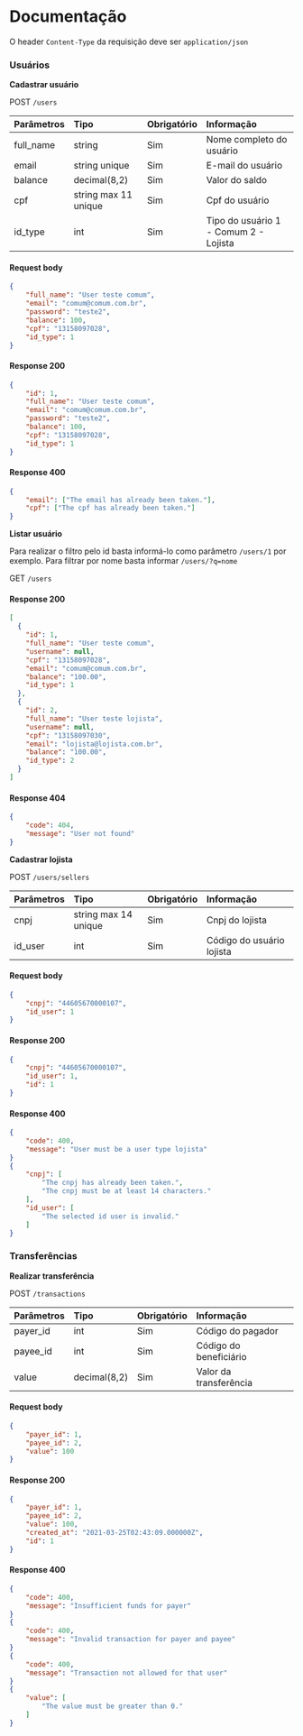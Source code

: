 
# Documentação

O header `Content-Type` da requisição deve ser `application/json`

### Usuários

**Cadastrar usuário**

POST `/users`

| Parâmetros      |Tipo                          |Obrigatório                    |Informação|
|:----------------|:------------------------------|:-----------------------------|:---|
|full_name        | string                        |Sim            |Nome completo do usuário|
|email            | string unique                 |Sim            |E-mail do usuário|
|balance          | decimal(8,2)                  |Sim            |Valor do saldo|
|cpf              | string max 11 unique          |Sim            |Cpf do usuário|
|id_type          | int          |Sim    |Tipo do usuário 1 - Comum 2 - Lojista|

#### Request body
```json
{
    "full_name": "User teste comum",
    "email": "comum@comum.com.br",
    "password": "teste2",
    "balance": 100,
    "cpf": "13158097028",
    "id_type": 1
}
```
#### Response 200
```json
{
    "id": 1,
    "full_name": "User teste comum",
    "email": "comum@comum.com.br",
    "password": "teste2",
    "balance": 100,
    "cpf": "13158097028",
    "id_type": 1
}
```
#### Response 400
```json
{
	"email": ["The email has already been taken."],
	"cpf": ["The cpf has already been taken."]
}
```

**Listar usuário**

Para realizar o filtro pelo id basta informá-lo como parâmetro `/users/1` por exemplo.
Para filtrar por nome basta informar `/users/?q=nome`

GET `/users`

#### Response 200
```json
[
  {
	"id": 1,
	"full_name": "User teste comum",
	"username": null,
	"cpf": "13158097028",
	"email": "comum@comum.com.br",
	"balance": "100.00",
	"id_type": 1
  },
  {
	"id": 2,
	"full_name": "User teste lojista",
	"username": null,
	"cpf": "13158097030",
	"email": "lojista@lojista.com.br",
	"balance": "100.00",
	"id_type": 2
  }
]
```
#### Response 404
```json
{
    "code": 404,
    "message": "User not found"
}
```

**Cadastrar lojista**

POST `/users/sellers`

| Parâmetros      |Tipo                          |Obrigatório                    |Informação|
|:----------------|:------------------------------|:-----------------------------|:---|
|cnpj             | string max 14 unique          |Sim            |Cnpj do lojista|
|id_user          | int                           |Sim            |Código do usuário lojista|

#### Request body
```json
{
    "cnpj": "44605670000107",
    "id_user": 1
}
```
#### Response 200
```json
{
    "cnpj": "44605670000107",
    "id_user": 1,
    "id": 1
}
```
#### Response 400
```json
{
    "code": 400,
    "message": "User must be a user type lojista"
}
{
    "cnpj": [
        "The cnpj has already been taken.",
        "The cnpj must be at least 14 characters."
    ],
    "id_user": [
        "The selected id user is invalid."
    ]
}
```

### Transferências

**Realizar transferência**

POST `/transactions`

| Parâmetros      |Tipo                          |Obrigatório                    |Informação|
|:----------------|:------------------------------|:-----------------------------|:---|
|payer_id         | int                           |Sim      |Código do pagador|
|payee_id         | int                           |Sim      |Código do beneficiário |
|value            | decimal(8,2)                  |Sim      |Valor da transferência|

#### Request body
```json
{
    "payer_id": 1,
    "payee_id": 2,
    "value": 100
}
```
#### Response 200
```json
{
    "payer_id": 1,
    "payee_id": 2,
    "value": 100,
    "created_at": "2021-03-25T02:43:09.000000Z",
    "id": 1
}
```
#### Response 400
```json
{
    "code": 400,
    "message": "Insufficient funds for payer"
}
{
    "code": 400,
    "message": "Invalid transaction for payer and payee"
}
{
    "code": 400,
    "message": "Transaction not allowed for that user"
}
{
    "value": [
        "The value must be greater than 0."
    ]
}
```

